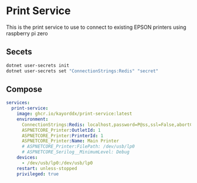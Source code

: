 # Print Service

This is the print service to use to connect to existing EPSON printers using raspberry pi zero

## Secets

```bash
dotnet user-secrets init
dotnet user-secrets set "ConnectionStrings:Redis" "secret" 
```

## Compose

```yaml
services:
  print-service:
    image: ghcr.io/kayorddx/print-service:latest
    environment:
      ConnectionStrings:Redis: localhost,password=P@ss,ssl=False,abortConnect=False
      ASPNETCORE_Printer:OutletId: 1
      ASPNETCORE_Printer:PrinterId: 1
      ASPNETCORE_Printer:Name: Main Printer
      # ASPNETCORE_Printer:FilePath: /dev/usb/lp0    
      # ASPNETCORE_Serilog__MinimumLevel: Debug
    devices:
      - /dev/usb/lp0:/dev/usb/lp0
    restart: unless-stopped
    privileged: true
```